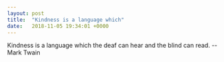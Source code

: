 ```yaml
---
layout: post
title:  "Kindness is a language which"
date:   2018-11-05 19:34:01 +0000
---
```

Kindness is a language which the deaf can hear and the blind can read.
		-- Mark Twain

